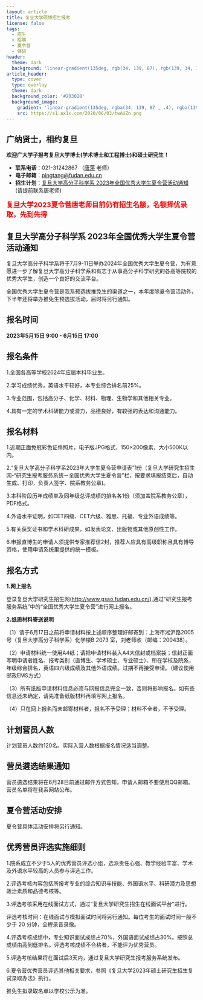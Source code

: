 ```yaml
---
layout: article
title: 复旦大学硕博招生报考
license: false
tags:
  - 招生
  - 招聘
  - 夏令营
  - 保研
header:
  theme: dark
  background: 'linear-gradient(135deg, rgb(34, 139, 87), rgb(139, 34, 139))'
article_header:
  type: cover
  type: overlay
  theme: dark
  background_color: '#203028'
  background_image:
    gradient: 'linear-gradient(135deg, rgba(34, 139, 87 , .4), rgba(139, 34, 139, .4))'
    src: https://s1.ax1x.com/2020/06/03/twAUZn.png
---
```


## 广纳贤士，相约复旦

**欢迎广大学子报考复旦大学博士(学术博士和工程博士)和硕士研究生！**

- **联系电话**：021-31242867 （<a href="https://www.pingtang.ga" target="_blank">唐萍</a> 老师）
- **电子邮箱**：<a href="mailto:pingtang@fudan.edu.cn">pingtang@fudan.edu.cn</a>
- **招生计划**：<a href="https://mp.weixin.qq.com/s/nhe59AMCqX2oS-VfqoPFBQ">复旦大学高分子科学系 2023年全国优秀大学生夏令营活动通知</a> (请提前联系唐老师)



<!--more-->

<font color='red' size="4"> <b>复旦大学2023夏令营唐老师目前仍有招生名额，名额择优录取，先到先得</b> </font>

## 复旦大学高分子科学系 2023年全国优秀大学生夏令营活动通知

复旦大学高分子科学系将于7月9-11日举办2024年全国优秀大学生夏令营，为有意愿进一步了解复旦大学高分子科学系和有志于从事高分子科学研究的各高等院校的优秀大学生，创造一个良好的交流平台。

全国优秀大学生夏令营是我系预选拔推免生的渠道之一，本年度除夏令营活动外，下半年还将举办推免生预选拔活动，届时将另行通知。

## 报名时间

**2023年5月15日 9:00 - 6月15日 17:00**

## 报名条件

1.全国各高等学校2024年应届本科毕业生。

2.学习成绩优秀，英语水平较好，本专业综合排名前25%。

3.专业范围，包括高分子、化学、材料、物理、生物学和其他相关专业。

4.具有一定的学术科研能力或潜力，品德良好，有较强的表达和沟通能力。


## 报名材料

1.近期正面免冠彩色证件照片，电子版JPG格式，150×200像素，大小500K以内。

2.“复旦大学高分子科学系2023年大学生夏令营申请表”1份（复旦大学研究生招生网-“研究生报考服务系统－全国优秀大学生夏令营”栏，按要求填报结束后，自动生成、打印，负责人签字、院系教务公章)。

3.本科阶段历年成绩单及同年级总评成绩的排名各1份（须加盖院系教务公章），PDF格式。

4.外语水平证明，如CET四级、CET六级、雅思、托福、专业外语成绩等。

5.有关获奖证书和学术科研成果，如发表论文、出版物或其他原创性工作。

6.申报直博生的申请人须提供专家推荐信2封，推荐人应具有高级职称且具有博导资格，使用申请系统里提供的统一模板。


## 报名方式

**1.网上报名**

登录复旦大学研究生招生网(<a href="http://www.gsao.fudan.edu.cn/" target="_blank">http://www.gsao.fudan.edu.cn/</a>),通过“研究生报考服务系统”中的“全国优秀大学生夏令营”进行网上报名。

**2.纸质材料寄送说明**

（1）请于6月17日之前将申请材料按上述顺序整理好邮寄到：上海市淞沪路2005号（复旦大学高分子科学系）化学楼B 2073 室，刘老师收（邮编：200438）。

（2）申请材料统一使用A4纸；请把申请材料装入A4大信封或档案袋；信封正面写明申请者姓名、报考类别（直博生、学术硕士、专业硕士）、所在学校及院系，年级综合排名，英语四六级成绩及其他外语成绩。过期不再接受申请。（建议使用邮政EMS方式）

（3）所有纸版申请材料信息必须与网报信息完全一致，否则将影响报名。如有些信息还未确定，请先准备纸版材料再填写网上报名。

（4）只在网上报名而未邮寄材料者，报名不予受理；材料不全者，不予受理。

## 计划营员人数

计划营员人数约120名。实际入营人数根据报名情况适当调整。

## 营员遴选结果通知

营员遴选结果将在6月28日前通过邮件方式告知，申请人邮箱不要使用QQ邮箱。营员名单将在我系网站公布。

## 夏令营活动安排

夏令营具体活动安排将另行通知。

## 优秀营员评选实施细则

1.院系成立不少于5人的优秀营员评选小组，选派责任心强、教学经验丰富、学术及外语水平较高的人员参与评选工作。

2.评选考核内容包括所报考专业的综合知识与技能、外国语水平、科研潜力及思想政治素质和品德考核等。

3.评选考核采用在线面试方式，通过“复旦大学研究生招生在线面试平台”进行。

评选考核时间：在线面试与模拟面试时间将另行通知。每位考生的面试时间一般不少于 20 分钟，全程录音录像。

4.评选考核成绩中，专业知识面试成绩占70%，外国语面试成绩占30%。按照总成绩由高到低排名。评选考核成绩不合格者，不能评为优秀营员。

5.评选考核结果将在面试后3天内，通过复旦大学研究生报考服务系统发布。

6.夏令营优秀营员评选其他相关要求，参照《复旦大学2023年硕士研究生招生复试录取办法》执行。

推免生拟录取名单以学校公示为准。



